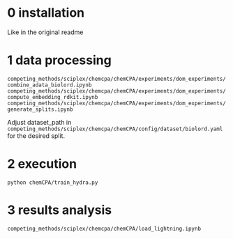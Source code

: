 # 0 installation
Like in the original readme

# 1 data processing
`competing_methods/sciplex/chemcpa/chemCPA/experiments/dom_experiments/combine_adata_biolord.ipynb`
`competing_methods/sciplex/chemcpa/chemCPA/experiments/dom_experiments/compute_embedding_rdkit.ipynb`
`competing_methods/sciplex/chemcpa/chemCPA/experiments/dom_experiments/generate_splits.ipynb`

Adjust dataset_path in `competing_methods/sciplex/chemcpa/chemCPA/config/dataset/biolord.yaml` for the desired split.

# 2 execution
`python chemCPA/train_hydra.py`

# 3 results analysis
`competing_methods/sciplex/chemcpa/chemCPA/load_lightning.ipynb`
